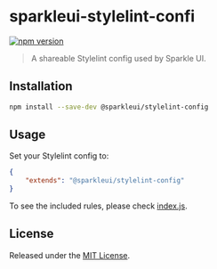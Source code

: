 # sparkleui-stylelint-confi

[![npm version](https://img.shields.io/npm/v/@sparkleui/stylelint-config?logo=npm&logoColor=fff)](https://www.npmjs.com/package/@sparkleui/stylelint-config)

> A shareable Stylelint config used by Sparkle UI.

## Installation

```sh
npm install --save-dev @sparkleui/stylelint-config
```

## Usage

Set your Stylelint config to:

```json
{
    "extends": "@sparkleui/stylelint-config"
}
```

To see the included rules, please check [index.js](index.js).

## License

Released under the [MIT License](LICENSE).
